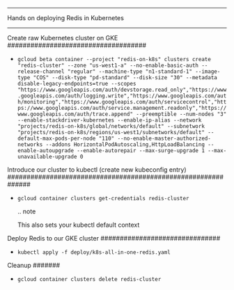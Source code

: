 **************************************
Hands on deploying Redis in Kubernetes
**************************************

Create raw Kubernetes cluster on GKE
####################################

  * ``gcloud beta container --project "redis-on-k8s" clusters create "redis-cluster" --zone "us-west1-a" --no-enable-basic-auth --release-channel "regular" --machine-type "n1-standard-1" --image-type "COS" --disk-type "pd-standard" --disk-size "30" --metadata disable-legacy-endpoints=true --scopes "https://www.googleapis.com/auth/devstorage.read_only","https://www.googleapis.com/auth/logging.write","https://www.googleapis.com/auth/monitoring","https://www.googleapis.com/auth/servicecontrol","https://www.googleapis.com/auth/service.management.readonly","https://www.googleapis.com/auth/trace.append" --preemptible --num-nodes "3" --enable-stackdriver-kubernetes --enable-ip-alias --network "projects/redis-on-k8s/global/networks/default" --subnetwork "projects/redis-on-k8s/regions/us-west1/subnetworks/default" --default-max-pods-per-node "110" --no-enable-master-authorized-networks --addons HorizontalPodAutoscaling,HttpLoadBalancing --enable-autoupgrade --enable-autorepair --max-surge-upgrade 1 --max-unavailable-upgrade 0``

Introduce our cluster to kubectl (create new kubeconfig entry)
##############################################################

  * ``gcloud container clusters get-credentials redis-cluster``

      .. note
  
      This also sets your kubectl default context

Deploy Redis to our GKE cluster
###############################

  * ``kubectl apply -f deploy/k8s-all-in-one-redis.yaml``


Cleanup
#######

  * ``gcloud container clusters delete redis-cluster``

